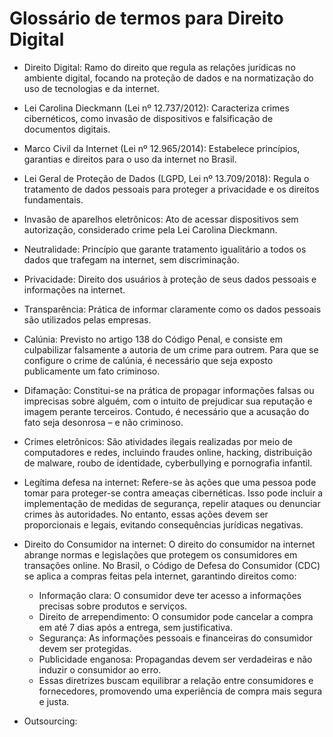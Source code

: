 # Glossário de termos para Direito Digital

* Direito Digital: Ramo do direito que regula as relações jurídicas no ambiente digital, focando na proteção de dados e na normatização do uso de tecnologias e da internet.

* Lei Carolina Dieckmann (Lei nº 12.737/2012): Caracteriza crimes cibernéticos, como invasão de dispositivos e falsificação de documentos digitais.

* Marco Civil da Internet (Lei nº 12.965/2014): Estabelece princípios, garantias e direitos para o uso da internet no Brasil.

* Lei Geral de Proteção de Dados (LGPD, Lei nº 13.709/2018): Regula o tratamento de dados pessoais para proteger a privacidade e os direitos fundamentais.

* Invasão de aparelhos eletrônicos: Ato de acessar dispositivos sem autorização, considerado crime pela Lei Carolina Dieckmann.

* Neutralidade: Princípio que garante tratamento igualitário a todos os dados que trafegam na internet, sem discriminação.

* Privacidade: Direito dos usuários à proteção de seus dados pessoais e informações na internet.

* Transparência: Prática de informar claramente como os dados pessoais são utilizados pelas empresas.

* Calúnia: Previsto no artigo 138 do Código Penal, e consiste em culpabilizar falsamente a autoria de um crime para outrem. Para que se configure o crime de calúnia, é necessário que seja exposto publicamente um fato criminoso.

* Difamação: Constitui-se na prática de propagar informações falsas ou imprecisas sobre alguém, com o intuito de prejudicar sua reputação e imagem perante terceiros. Contudo, é necessário que a acusação do fato seja desonrosa – e não criminoso.

* Crimes eletrônicos: São atividades ilegais realizadas por meio de computadores e redes, incluindo fraudes online, hacking, distribuição de malware, roubo de identidade, cyberbullying e pornografia infantil.

* Legítima defesa na internet: Refere-se às ações que uma pessoa pode tomar para proteger-se contra ameaças cibernéticas. Isso pode incluir a implementação de medidas de segurança, repelir ataques ou denunciar crimes às autoridades. No entanto, essas ações devem ser proporcionais e legais, evitando consequências jurídicas negativas.

* Direito do Consumidor na internet: O direito do consumidor na internet abrange normas e legislações que protegem os consumidores em transações online. No Brasil, o Código de Defesa do Consumidor (CDC) se aplica a compras feitas pela internet, garantindo direitos como:

  * Informação clara: O consumidor deve ter acesso a informações precisas sobre produtos e serviços.
  * Direito de arrependimento: O consumidor pode cancelar a compra em até 7 dias após a entrega, sem justificativa.
  * Segurança: As informações pessoais e financeiras do consumidor devem ser protegidas.
  * Publicidade enganosa: Propagandas devem ser verdadeiras e não induzir o consumidor ao erro.
  * Essas diretrizes buscam equilibrar a relação entre consumidores e fornecedores, promovendo uma experiência de compra mais segura e justa.

* Outsourcing:
